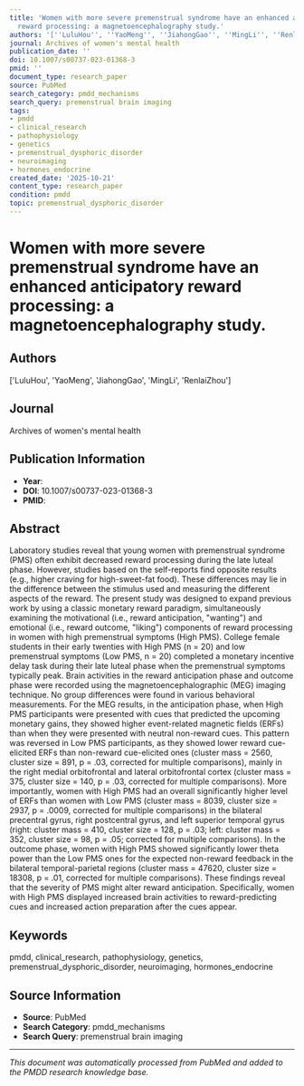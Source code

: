 ```yaml
---
title: 'Women with more severe premenstrual syndrome have an enhanced anticipatory
  reward processing: a magnetoencephalography study.'
authors: '[''LuluHou'', ''YaoMeng'', ''JiahongGao'', ''MingLi'', ''RenlaiZhou'']'
journal: Archives of women's mental health
publication_date: ''
doi: 10.1007/s00737-023-01368-3
pmid: ''
document_type: research_paper
source: PubMed
search_category: pmdd_mechanisms
search_query: premenstrual brain imaging
tags:
- pmdd
- clinical_research
- pathophysiology
- genetics
- premenstrual_dysphoric_disorder
- neuroimaging
- hormones_endocrine
created_date: '2025-10-21'
content_type: research_paper
condition: pmdd
topic: premenstrual_dysphoric_disorder
---
```


# Women with more severe premenstrual syndrome have an enhanced anticipatory reward processing: a magnetoencephalography study.

## Authors
['LuluHou', 'YaoMeng', 'JiahongGao', 'MingLi', 'RenlaiZhou']

## Journal
Archives of women's mental health

## Publication Information
- **Year**: 
- **DOI**: 10.1007/s00737-023-01368-3
- **PMID**: 

## Abstract
Laboratory studies reveal that young women with premenstrual syndrome (PMS) often exhibit decreased reward processing during the late luteal phase. However, studies based on the self-reports find opposite results (e.g., higher craving for high-sweet-fat food). These differences may lie in the difference between the stimulus used and measuring the different aspects of the reward. The present study was designed to expand previous work by using a classic monetary reward paradigm, simultaneously examining the motivational (i.e., reward anticipation, "wanting") and emotional (i.e., reward outcome, "liking") components of reward processing in women with high premenstrual symptoms (High PMS). College female students in their early twenties with High PMS (n = 20) and low premenstrual symptoms (Low PMS, n = 20) completed a monetary incentive delay task during their late luteal phase when the premenstrual symptoms typically peak. Brain activities in the reward anticipation phase and outcome phase were recorded using the magnetoencephalographic (MEG) imaging technique. No group differences were found in various behavioral measurements. For the MEG results, in the anticipation phase, when High PMS participants were presented with cues that predicted the upcoming monetary gains, they showed higher event-related magnetic fields (ERFs) than when they were presented with neutral non-reward cues. This pattern was reversed in Low PMS participants, as they showed lower reward cue-elicited ERFs than non-reward cue-elicited ones (cluster mass = 2560, cluster size = 891, p = .03, corrected for multiple comparisons), mainly in the right medial orbitofrontal and lateral orbitofrontal cortex (cluster mass = 375, cluster size = 140, p = .03, corrected for multiple comparisons). More importantly, women with High PMS had an overall significantly higher level of ERFs than women with Low PMS (cluster mass = 8039, cluster size = 2937, p = .0009, corrected for multiple comparisons) in the bilateral precentral gyrus, right postcentral gyrus, and left superior temporal gyrus (right: cluster mass = 410, cluster size = 128, p = .03; left: cluster mass = 352, cluster size = 98, p = .05; corrected for multiple comparisons). In the outcome phase, women with High PMS showed significantly lower theta power than the Low PMS ones for the expected non-reward feedback in the bilateral temporal-parietal regions (cluster mass = 47620, cluster size = 18308, p = .01, corrected for multiple comparisons). These findings reveal that the severity of PMS might alter reward anticipation. Specifically, women with High PMS displayed increased brain activities to reward-predicting cues and increased action preparation after the cues appear.

## Keywords
pmdd, clinical_research, pathophysiology, genetics, premenstrual_dysphoric_disorder, neuroimaging, hormones_endocrine

## Source Information
- **Source**: PubMed
- **Search Category**: pmdd_mechanisms
- **Search Query**: premenstrual brain imaging

---
*This document was automatically processed from PubMed and added to the PMDD research knowledge base.*
